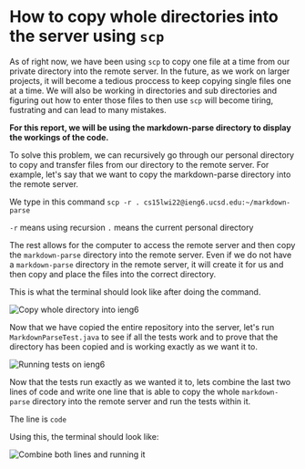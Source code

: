 # How to copy whole directories into the server using ``` scp ```


As of right now, we have been using ```scp``` to copy one file at a time from our private directory into the remote server. 
In the future, as we work on larger projects, it will become a tedious proccess to keep copying single files one at a time. We will also be working in directories
and sub directories and figuring out how to enter those files to then use ```scp``` will become tiring, fustrating and can lead to many mistakes. 

**For this report, we will be using the markdown-parse directory to display the workings of the code.**

To solve this problem, we can recursively go through our personal directory to copy and transfer files from our directory to the remote server. For example, let's
say that we want to copy the markdown-parse directory into the remote server.

We type in this command ```scp -r . cs15lwi22@ieng6.ucsd.edu:~/markdown-parse```

```-r``` means using recursion
```.``` means the current personal directory

The rest allows for the computer to access the remote server and then copy the ```markdown-parse``` directory into the remote server. Even if we do not have a 
```markdown-parse``` directory in the remote server, it will create it for us and then copy and place the files into the correct directory.

This is what the terminal should look like after doing the command.

![Copy whole directory into ieng6](CopyWhole.png)

Now that we have copied the entire repository into the server, let's run ```MarkdownParseTest.java``` to see if all the tests work and to prove that the directory 
has been copied and is working exactly as we want it to.

![Running tests on ieng6](Tests.png)

Now that the tests run exactly as we wanted it to, lets combine the last two lines of code and write one line that is able to copy the whole  ```markdown-parse``` 
directory into the remote server and run the tests within it.

The line is ``` code ```

Using this, the terminal should look like:

![Combine both lines and running it](Final.png)
